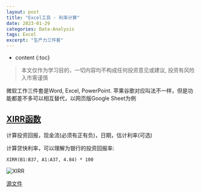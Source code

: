 ```yaml
---
layout: post
title: "Excel工具 - 利率计算"
date: 2023-01-29
categories: Data-Analysis
tags: Excel
excerpt: "生产力三件套"
---
```


* content
{:toc}

> 本文仅作为学习目的，一切内容均不构成任何投资意见或建议, 投资有风险入市需谨慎

微软工作三件套是Word, Excel, PowerPoint. 苹果谷歌对应叫法不一样，但是功能都差不多可以相互替代，以网页版Google Sheet为例

## [XIRR函数](https://support.google.com/docs/answer/3093266)

计算投资回报，现金流(必须有正有负)，日期，估计利率(可选)

计算贷快利率，可以理解为银行的投资回报率:

```
XIRR(B1:B37, A1:A37, 4.84) * 100
```

![XIRR]({{site.static}}/images/google-sheet-xirr.png)

[源文件](https://docs.google.com/spreadsheets/d/1DYC3ItZEu9ST8dISp7PJ_-nn9xPGIJBb1DClb96PmRI/edit?usp=sharing)